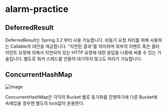 # alarm-practice

## DeferredResult
DeferredResult는 Spring 3.2 부터 사용 가능합니다. 비동기 요청 처리를 위해 사용하는 Callable의 대안을 제공합니다. “지연된 결과”를 의미하며 외부의 이벤트 혹은 클라이언트 요청에 의해서 지연되어 있는 HTTP 요청에 대한 응답을 나중에 써줄 수 있는 기술입니다. 별도로 워커 스레드를 만들어 대기하지 않고도 처리가 가능합니다.

## ConcurrentHashMap
![image](https://github.com/asd42270/alarm-practice/assets/110414025/923147e9-de4e-4b48-8148-c2f198a78e46)

ConcurrentHashMap은 각각의 Bucket 별로 동기화를 진행하기에 다른 Bucket에 속해있을 경우엔 별도의 lock없이 운용한다.

